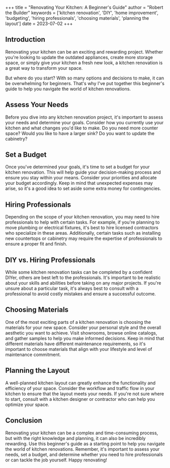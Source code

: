 
+++
title = "Renovating Your Kitchen: A Beginner's Guide"
author = "Robert the Builder"
keywords = ['kitchen renovation', 'DIY', 'home improvement', 'budgeting', 'hiring professionals', 'choosing materials', 'planning the layout']
date = 2023-07-02
+++
## Introduction

Renovating your kitchen can be an exciting and rewarding project. Whether you're looking to update the outdated appliances, create more storage space, or simply give your kitchen a fresh new look, a kitchen renovation is a great way to transform your space.

But where do you start? With so many options and decisions to make, it can be overwhelming for beginners. That's why I've put together this beginner's guide to help you navigate the world of kitchen renovations.

## Assess Your Needs

Before you dive into any kitchen renovation project, it's important to assess your needs and determine your goals. Consider how you currently use your kitchen and what changes you'd like to make. Do you need more counter space? Would you like to have a larger sink? Do you want to update the cabinetry?

## Set a Budget

Once you've determined your goals, it's time to set a budget for your kitchen renovation. This will help guide your decision-making process and ensure you stay within your means. Consider your priorities and allocate your budget accordingly. Keep in mind that unexpected expenses may arise, so it's a good idea to set aside some extra money for contingencies.

## Hiring Professionals

Depending on the scope of your kitchen renovation, you may need to hire professionals to help with certain tasks. For example, if you're planning to move plumbing or electrical fixtures, it's best to hire licensed contractors who specialize in these areas. Additionally, certain tasks such as installing new countertops or cabinetry may require the expertise of professionals to ensure a proper fit and finish.

## DIY vs. Hiring Professionals

While some kitchen renovation tasks can be completed by a confident DIYer, others are best left to the professionals. It's important to be realistic about your skills and abilities before taking on any major projects. If you're unsure about a particular task, it's always best to consult with a professional to avoid costly mistakes and ensure a successful outcome.

## Choosing Materials

One of the most exciting parts of a kitchen renovation is choosing the materials for your new space. Consider your personal style and the overall aesthetic you want to achieve. Visit showrooms, browse online catalogs, and gather samples to help you make informed decisions. Keep in mind that different materials have different maintenance requirements, so it's important to choose materials that align with your lifestyle and level of maintenance commitment.

## Planning the Layout

A well-planned kitchen layout can greatly enhance the functionality and efficiency of your space. Consider the workflow and traffic flow in your kitchen to ensure that the layout meets your needs. If you're not sure where to start, consult with a kitchen designer or contractor who can help you optimize your space.

## Conclusion

Renovating your kitchen can be a complex and time-consuming process, but with the right knowledge and planning, it can also be incredibly rewarding. Use this beginner's guide as a starting point to help you navigate the world of kitchen renovations. Remember, it's important to assess your needs, set a budget, and determine whether you need to hire professionals or can tackle the job yourself. Happy renovating!

